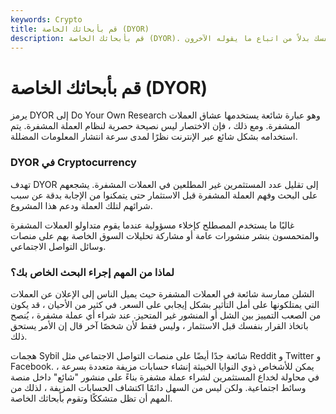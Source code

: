 ```yaml
---
keywords: Crypto
title: قم بأبحاثك الخاصة (DYOR)
description: قم بأبحاثك الخاصة (DYOR). نصيحة قيمة. من الحكمة دائمًا البحث عن عملة معدنية بنفسك بدلاً من اتباع ما يقوله الآخرون.
---
```


# قم بأبحاثك الخاصة (DYOR)
يرمز DYOR إلى Do Your Own Research وهو عبارة شائعة يستخدمها عشاق العملات المشفرة. ومع ذلك ، فإن الاختصار ليس نصيحة حصرية لنظام العملة المشفرة. يتم استخدامه بشكل شائع عبر الإنترنت نظرًا لمدى سرعة انتشار المعلومات المضللة.

### DYOR في Cryptocurrency

تهدف DYOR إلى تقليل عدد المستثمرين غير المطلعين في العملات المشفرة. يشجعهم على البحث وفهم العملة المشفرة قبل الاستثمار حتى يتمكنوا من الإجابة بدقة عن سبب شرائهم لتلك العملة ودعم هذا المشروع.

غالبًا ما يستخدم المصطلح كإخلاء مسؤولية عندما يقوم متداولو العملات المشفرة والمتحمسون بنشر منشورات عامة أو مشاركة تحليلات السوق الخاصة بهم على منصات وسائل التواصل الاجتماعي.

### لماذا من المهم إجراء البحث الخاص بك؟

الشلن ممارسة شائعة في العملات المشفرة حيث يميل الناس إلى الإعلان عن العملات التي يمتلكونها على أمل التأثير بشكل إيجابي على السعر. في كثير من الأحيان ، قد يكون من الصعب التمييز بين الشل أو المنشور غير المتحيز. عند شراء أي عملة مشفرة ، يُنصح باتخاذ القرار بنفسك قبل الاستثمار ، وليس فقط لأن شخصًا آخر قال إن الأمر يستحق ذلك.

هجمات Sybil شائعة جدًا أيضًا على منصات التواصل الاجتماعي مثل Reddit و Twitter و Facebook. يمكن للأشخاص ذوي النوايا الخبيثة إنشاء حسابات مزيفة متعددة بسرعة ، في محاولة لخداع المستثمرين لشراء عملة مشفرة بناءً على منشور "شائع" داخل منصة وسائط اجتماعية. ولكن ليس من السهل دائمًا اكتشاف الحسابات المزيفة ، لذلك من المهم أن تظل متشككًا وتقوم بأبحاثك الخاصة.

